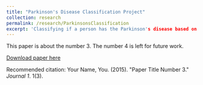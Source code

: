 ```yaml
---
title: "Parkinson's Disease Classification Project"
collection: research
permalink: /research/ParkinsonsClassification
excerpt: 'Classifying if a person has the Parkinson's disease based on data collected from experiments.'
---
```


This paper is about the number 3. The number 4 is left for future work.

[Download paper here](http://academicpages.github.io/files/paper3.pdf)

Recommended citation: Your Name, You. (2015). "Paper Title Number 3." <i>Journal 1</i>. 1(3).



